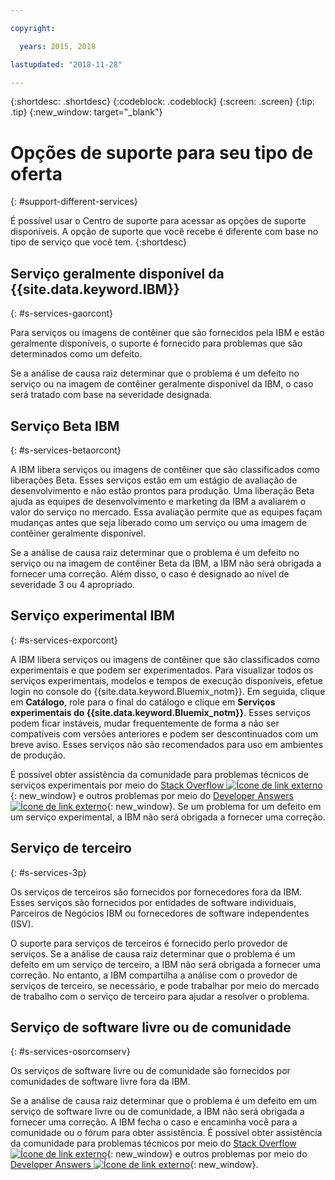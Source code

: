 ```yaml
---

copyright:

  years: 2015, 2018

lastupdated: "2018-11-28"

---
```


{:shortdesc: .shortdesc}
{:codeblock: .codeblock}
{:screen: .screen}
{:tip: .tip}
{:new_window: target="_blank"}


# Opções de suporte para seu tipo de oferta
{: #support-different-services}

É possível usar o Centro de suporte para acessar as opções de suporte disponíveis. A opção de suporte que você recebe é diferente com base no tipo de serviço que você tem.
{:shortdesc}

## Serviço geralmente disponível da {{site.data.keyword.IBM}}
{: #s-services-gaorcont}

Para serviços ou imagens de contêiner que são fornecidos pela IBM e estão geralmente disponíveis, o suporte é fornecido para problemas que são determinados como um defeito.

Se a análise de causa raiz determinar que o problema é um defeito no serviço ou na imagem de contêiner geralmente disponível da IBM, o caso será tratado com base na severidade designada.

## Serviço Beta IBM
{: #s-services-betaorcont}

A IBM libera serviços ou imagens de contêiner que são classificados como liberações Beta. Esses serviços estão em um estágio de avaliação de desenvolvimento e não estão prontos para produção. Uma liberação Beta ajuda as equipes de desenvolvimento e marketing da IBM a avaliarem o valor do serviço no mercado. Essa avaliação permite que as equipes façam mudanças antes que seja liberado como um serviço ou uma imagem de contêiner geralmente disponível.

Se a análise de causa raiz determinar que o problema é um defeito no serviço ou na imagem de contêiner Beta da IBM, a IBM não será obrigada a fornecer uma correção. Além disso, o caso é designado ao nível de severidade 3 ou 4 apropriado.

## Serviço experimental IBM
{: #s-services-exporcont}

A IBM libera serviços ou imagens de contêiner que são classificados como experimentais e que podem ser experimentados. Para visualizar todos os serviços experimentais, modelos e tempos de execução disponíveis, efetue login no console do {{site.data.keyword.Bluemix_notm}}. Em seguida, clique em **Catálogo**, role para o final do catálogo e clique em **Serviços experimentais do {{site.data.keyword.Bluemix_notm}}**. Esses serviços podem ficar instáveis, mudar frequentemente de forma a não ser compatíveis com versões anteriores e podem ser descontinuados com um breve aviso. Esses serviços não são recomendados para uso em ambientes de produção.

É possível obter assistência da comunidade para problemas técnicos de serviços experimentais por meio do [Stack Overflow ![Ícone de link externo](../icons/launch-glyph.svg "Ícone de link externo")](http://stackoverflow.com/questions/tagged/ibm-bluemix){: new_window} e outros problemas por meio do [Developer Answers ![Ícone de link externo](../icons/launch-glyph.svg "Ícone de link externo")](https://developer.ibm.com/answers/topics/ibm-cloud/){: new_window}. Se um problema for um defeito em um serviço experimental, a IBM não será obrigada a fornecer uma correção.

## Serviço de terceiro
{: #s-services-3p}

Os serviços de terceiros são fornecidos por fornecedores fora da IBM. Esses serviços são fornecidos por entidades de software individuais, Parceiros de Negócios IBM ou fornecedores de software independentes (ISV).

O suporte para serviços de terceiros é fornecido perlo provedor de serviços. Se a análise de causa raiz determinar que o problema é um defeito em um serviço de terceiro, a IBM não será obrigada a fornecer uma correção. No entanto, a IBM compartilha a análise com o provedor de serviços de terceiro, se necessário, e pode trabalhar por meio do mercado de trabalho com o serviço de terceiro para ajudar a resolver o problema.

## Serviço de software livre ou de comunidade
{: #s-services-osorcomserv}

Os serviços de software livre ou de comunidade são fornecidos por comunidades de software livre fora da IBM.

Se a análise de causa raiz determinar que o problema é um defeito em um serviço de software livre ou de comunidade, a IBM não será obrigada a fornecer uma correção. A IBM fecha o caso e encaminha você para a comunidade ou o fórum para obter assistência. É possível obter assistência da comunidade para problemas técnicos por meio do [Stack Overflow ![Ícone de link externo](../icons/launch-glyph.svg "Ícone de link externo")](http://stackoverflow.com/questions/tagged/ibm-bluemix){: new_window} e outros problemas por meio do [Developer Answers ![Ícone de link externo](../icons/launch-glyph.svg "Ícone de link externo")](https://developer.ibm.com/answers/topics/ibm-cloud/){: new_window}.
